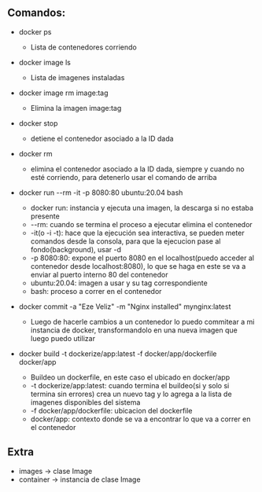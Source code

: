 ## Comandos: 

* docker ps
  * Lista de contenedores corriendo

* docker image ls
  * Lista de imagenes instaladas
* docker image rm image:tag
  * Elimina la imagen image:tag

* docker stop <container-id-here>
  * detiene el contenedor asociado a la ID dada
* docker rm <container-id-here>
  * elimina el contenedor asociado a la ID dada, siempre y cuando no esté corriendo, para detenerlo usar el comando de arriba

* docker run --rm -it -p 8080:80 ubuntu:20.04 bash
  * docker run: instancia y ejecuta una imagen, la descarga si no estaba presente
  * --rm: cuando se termina el proceso a ejecutar elimina el contenedor
  * -it(o -i -t): hace que la ejecución sea interactiva, se pueden meter comandos desde la consola, para que la ejecucion pase al fondo(background), usar -d
  * -p 8080:80: expone el puerto 8080 en el localhost(puedo acceder al contenedor desde localhost:8080), lo que se haga en este se va a enviar al puerto interno 80 del contenedor
  * ubuntu:20.04: imagen a usar y su tag correspondiente
  * bash: proceso a correr en el contenedor

* docker commit -a "Eze Veliz" -m "Nginx installed" <container-id-here> mynginx:latest
  * Luego de hacerle cambios a un contenedor lo puedo commitear a mi instancia de docker, transformandolo en una nueva imagen que luego puedo utilizar

* docker build -t dockerize/app:latest -f docker/app/dockerfile docker/app
  * Buildeo un dockerfile, en este caso el ubicado en docker/app
  * -t dockerize/app:latest: cuando termina el buildeo(si y solo si termina sin errores) crea un nuevo tag y lo agrega a la lista de imagenes disponibles del sistema
  * -f docker/app/dockerfile: ubicacion del dockerfile
  * docker/app: contexto donde se va a encontrar lo que va a correr en el contenedor


## Extra

* images -> clase Image
* container -> instancia de clase Image